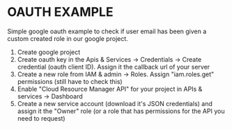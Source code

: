 # OAUTH EXAMPLE

Simple google oauth example to check if user email has been given a custom created role in our google project.

1) Create google project
2) Create oauth key in the Apis & Services -> Credentials -> Create credential (oauth client ID). Assign it the callback url of your server
3) Create a new role from IAM & admin -> Roles. Assign "iam.roles.get" permissions (still have to check this)
4) Enable "Cloud Resource Manager API" for your project in APIs & services -> Dashboard
5) Create a new service account (download it's JSON credentials) and assign it the "Owner" role (or a role that has permissions for the API you need to request)
